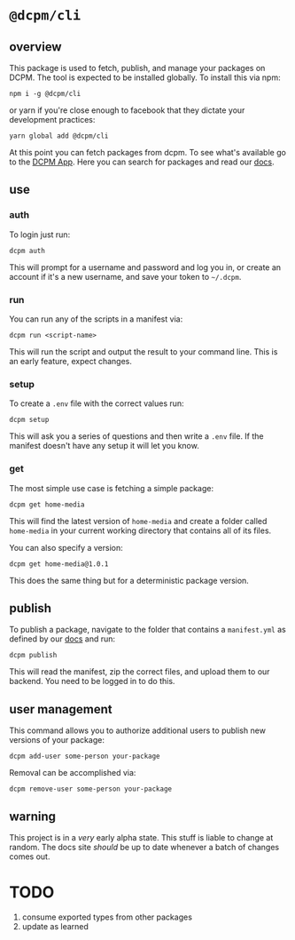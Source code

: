 # `@dcpm/cli`

## overview

This package is used to fetch, publish, and manage your packages on DCPM. The tool is expected to be installed globally. To install this via npm:

    npm i -g @dcpm/cli

or yarn if you're close enough to facebook that they dictate your development practices:

    yarn global add @dcpm/cli

At this point you can fetch packages from dcpm. To see what's available go to the [DCPM App](https://app.dcpm.dev). Here you can search for packages and read our [docs](https://docs.dcpm.dev).

## use

### auth

To login just run:

    dcpm auth

This will prompt for a username and password and log you in, or create an account if it's a new username, and save your token to `~/.dcpm`.

### run

You can run any of the scripts in a manifest via:

    dcpm run <script-name>

This will run the script and output the result to your command line. This is an early feature, expect changes.

### setup

To create a `.env` file with the correct values run:

    dcpm setup

This will ask you a series of questions and then write a `.env` file. If the manifest doesn't have any setup it will let you know.

### get

The most simple use case is fetching a simple package:

    dcpm get home-media

This will find the latest version of `home-media` and create a folder called `home-media` in your current working directory that contains all of its files.

You can also specify a version:

    dcpm get home-media@1.0.1

This does the same thing but for a deterministic package version.

## publish

To publish a package, navigate to the folder that contains a `manifest.yml` as defined by our [docs](https://docs.dcpm.dev) and run:

    dcpm publish

This will read the manifest, zip the correct files, and upload them to our backend. You need to be logged in to do this.

## user management

This command allows you to authorize additional users to publish new versions of your package:

    dcpm add-user some-person your-package

Removal can be accomplished via:

    dcpm remove-user some-person your-package

## warning

This project is in a _very_ early alpha state. This stuff is liable to change at random. The docs site _should_ be up to date whenever a batch of changes comes out.

# TODO

1. consume exported types from other packages
1. update as learned
